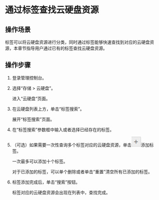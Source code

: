 # 通过标签查找云硬盘资源<a name="evs_01_0019"></a>

## 操作场景<a name="section35485408221444"></a>

标签可以将云硬盘资源进行分类，同时通过标签能够快速查找到对应的云硬盘资源，本章节指导用户通过已有的标签查找云硬盘资源。

## 操作步骤<a name="section40605822221452"></a>

1.  登录管理控制台。
2.  选择“存储 \> 云硬盘”。

    进入“云硬盘“页面。

3.  在云硬盘列表上方，单击“标签搜索”。

    展开“标签搜索”页面。

4.  在“标签搜索”参数框中输入或者选择已经存在的标签。
5.  （可选）如果需要一次性查询多个标签对应的云硬盘资源，单击![](figures/icon-add.png)添加标签。

    一次最多可以添加十个标签。

    对于已添加的标签，可以单个删除或者单击“重置”清空所有已添加的标签。

6.  标签添加完成后，单击“搜索”按钮。

    标签对应的云硬盘资源会出现在列表中，查找完成。


